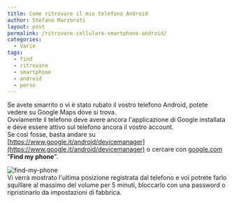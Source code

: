 ```yaml
---
title: Come ritrovare il mio telefono Android
author: Stefano Marzorati
layout: post
permalink: /ritrovare-cellulare-smartphone-android/
categories:
  - Varie
tags:
  - find
  - ritrovare
  - smartphone
  - android
  - perso
---
```

Se avete smarrito o vi è stato rubato il vostro telefono Android, potete vedere su Google Maps dove si trova.   
Ovviamente il telefono deve avere ancora l'applicazione di Google installata e deve essere attivo sul telefono ancora il vostro account.   
Se così fosse, basta andare su [https://www.google.it/android/devicemanager](https://www.google.it/android/devicemanager) o cercare con [google.com](http://www.google.com) "**Find my phone**".   

![find-my-phone](https://farm6.staticflickr.com/5469/17210718341_7da19e0ec5_o.png)   
Vi verrà mostrato l'ultima posizione registrata dal telefono e voi potrete farlo squillare al massimo del volume per 5 minuti, bloccarlo con una password o ripristinarlo da impostazioni di fabbrica.
